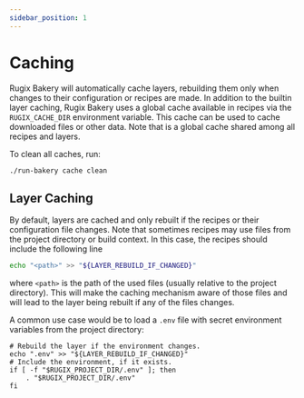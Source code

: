 ```yaml
---
sidebar_position: 1
---
```


# Caching

Rugix Bakery will automatically cache layers, rebuilding them only when changes to their configuration or recipes are made. In addition to the builtin layer caching, Rugix Bakery uses a global cache available in recipes via the `RUGIX_CACHE_DIR` environment variable. This cache can be used to cache downloaded files or other data. Note that is a global cache shared among all recipes and layers.

To clean all caches, run:

```shell
./run-bakery cache clean
```

## Layer Caching

By default, layers are cached and only rebuilt if the recipes or their configuration file changes.
Note that sometimes recipes may use files from the project directory or build context.
In this case, the recipes should include the following line

```bash
echo "<path>" >> "${LAYER_REBUILD_IF_CHANGED}"
```

where `<path>` is the path of the used files (usually relative to the project directory).
This will make the caching mechanism aware of those files and will lead to the layer being rebuilt if any of the files changes.

A common use case would be to load a `.env` file with secret environment variables from the project directory:

```shell
# Rebuild the layer if the environment changes.
echo ".env" >> "${LAYER_REBUILD_IF_CHANGED}"
# Include the environment, if it exists.
if [ -f "$RUGIX_PROJECT_DIR/.env" ]; then
    . "$RUGIX_PROJECT_DIR/.env"
fi
```